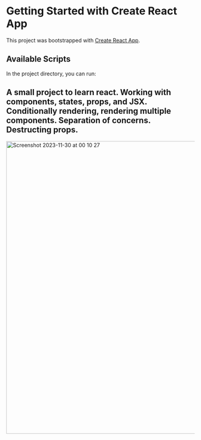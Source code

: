 # Getting Started with Create React App

This project was bootstrapped with [Create React App](https://github.com/facebook/create-react-app).

## Available Scripts

In the project directory, you can run:

## A small project to learn react. Working with components, states, props, and JSX. Conditionally rendering, rendering multiple components. Separation of concerns. Destructing props.


<img width="782" alt="Screenshot 2023-11-30 at 00 10 27" src="https://github.com/jlpmartinss/pizza-menu/assets/50104175/5f36dac5-c0ae-4787-9bf1-94f174827bee">

